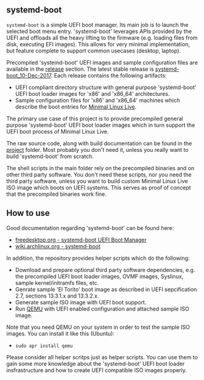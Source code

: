 ## systemd-boot

``systemd-boot`` is a simple UEFI boot manager. Its main job is to launch the selected boot menu entry. 'systemd-boot' leverages APIs provided by the UEFI and offloads all the heavy lifting to the firmware (e.g. loading files from disk, executing EFI images). This allows for very minimal implementation, but feature complete to support common usecases (desktop, laptop).

Precompiled 'systemd-boot' UEFI images and sample configuration files are available in the [release](https://github.com/ivandavidov/systemd-boot/releases) section. The latest stable release is [systemd-boot_10-Dec-2017](https://github.com/ivandavidov/systemd-boot/releases/tag/systemd-boot_10-Dec-2017). Each release contains the following artifacts:

* UEFI compliant directory structure with general purpose 'systemd-boot' UEFI boot loader images for 'x86' and 'x86_64' architectures.
* Sample configuration files for 'x86' and 'x86_64' machines which describe the boot entries for [Minimal Linux Live](http://github.com/ivandavidov/minimal "Minimal Linux Live").

The primary use case of this project is to provide precompiled general purpose 'systemd-boot' UEFI boot loader images which in turn support the UEFI boot process of Minimal Linux Live.

The raw source code, along with build documentation can be found in the [project](https://github.com/ivandavidov/systemd-boot/tree/master/project) folder. Most probably you don't need it, unless you really want to build 'systemd-boot' from scratch.

The shell scripts in the main folder rely on the precompiled binaries and on other third party software. You don't need these scripts, nor you need the third party software, unless you want to build custom Minimal Linux Live ISO image which boots on UEFI systems. This serves as proof of concept that the precompiled binaries work fine.

## How to use

Good documentation regarding 'systemd-boot' can be found here:

* [freedesktop.org - systemd-boot UEFI Boot Manager](http://www.freedesktop.org/wiki/Software/systemd/systemd-boot)
* [wiki.archlinux.org - systemd-boot](http://wiki.archlinux.org/index.php/Systemd-boot)

In addition, the repository provides helper scripts which do the following:

* Download and prepare optional third party software dependencies, e.g. the precompiled UEFI boot loader images, OVMF images, Syslinux, sample kernel/initramfs files, etc. 
* Genrate sample 'El Torito' boot image as described in UEFI sepcification 2.7, sections 13.3.1.x and 13.3.2.x.
* Generate sample ISO image with UEFI boot support.
* Run [QEMU](https://www.qemu.org) with UEFI enabled configuration and attached sample ISO image.

Note that you need QEMU on your system in order to test the sample ISO images. You can install it like this (Ubuntu):

* ``sudo apr install qemu``

Please consider all helper scritps just as helper scripts. You can use them to gain some more knowledge about the 'systemd-boot' UEFI boot loader insfrastructure and how to create UEFI compatible ISO images properly.
